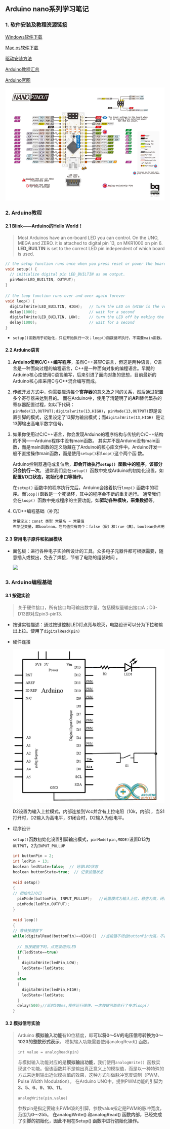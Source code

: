 ## Arduino nano系列学习笔记

### 1. 软件安装及教程资源链接

[Windows软件下载](https://coding.net/u/coloz/p/arduino-installer/git/raw/master/1.8.5/arduino-1.8.5-windows.exe) 

[Mac os软件下载](https://coding.net/u/coloz/p/arduino-installer/git/raw/master/1.8.5/arduino-1.8.5-macosx.zip) 

[驱动安装方法](https://www.arduino.cn/thread-1008-1-1.html)

[Arduino教程汇总](https://www.arduino.cn/thread-1066-1-1.html)

[Arduino官网](http://www.arduino.cc/)

![引脚图](..\img\ardunio_nano.jpg) 

### 2. Arduino教程

#### 2.1 Blink——Arduino的Hello World！ 

> Most Arduinos have an on-board LED you can control. On the UNO, MEGA and ZERO. it is attached to digital pin 13, on MKR1000 on pin 6. **LED_BUILTIN** is set to the correct LED pin independent of which board is used.

```c
// the setup function runs once when you press reset or power the board
void setup() {
  // initialize digital pin LED_BUILTIN as an output.
  pinMode(LED_BUILTIN, OUTPUT);
}

// the loop function runs over and over again forever
void loop() {
  digitalWrite(LED_BUILTIN, HIGH);   // turn the LED on (HIGH is the voltage level)
  delay(1000);                       // wait for a second
  digitalWrite(LED_BUILTIN, LOW);    // turn the LED off by making the voltage LOW
  delay(1000);                       // wait for a second
}
```

- `setup()函数用于初始化，只在开始执行一次；loop()函数循环执行，不需要main函数。`

#### 2.2 Arduino语言

1. **Arduino使用C/C++编写程序**，虽然C++兼容C语言，但这是两种语言，C语言是一种面向过程的编程语言，C++是一种面向对象的编程语言。早期的Arduino核心库使用C语言编写，后来引进了面向对象的思想，目前最新的Arduino核心库采用C与C++混合编写而成。  

2. 传统开发方式中，你需要厘清每个**寄存器**的意义及之间的关系，然后通过配置多个寄存器来达到目的。  而在Arduino中，使用了清楚明了的**API**替代繁杂的寄存器配置过程，如以下代码： `pinMode(13,OUTPUT);digitalwrite(13,HIGH)`，`pinMode(13,OUTPUT)`即是设置引脚的模式，这里设定了13脚为输出模式；而`digitalWrite(13,HIGH) `是让13脚输出高电平数字信号。 

3. 如果你使用过C/C++语言，你会发现Arduino的程序结构与传统的C/C++结构的不同——Arduino程序中没有main函数。  其实并不是Arduino没有main函数，而是main函数的定义隐藏在了Arduino的核心库文件中。Arduino开发一般不直接操作main函数，而是使用`setup()`和`loop()`这个两个函 数。

   Arduino控制器通电或复位后，**即会开始执行`setup() `函数中的程序，该部分只会执行一次**。 通常我们会在`setup() `函数中完成Arduino的初始化设置，如**配置I/O口状态，初始化串口等操作。** 

   在`setup()` 函数中的程序执行完后，Arduino会接着执行`loop()` 函数中的程序。而`loop()`函数是一个死循环，其中的程序会不断的重复运行。 通常我们会在`loop() `函数中完成程序的主要功能，如**驱动各种模块，采集数据**等。

4. C/C++编程基础（补充）

   ```c
   常量定义：const 类型 常量名 = 常量值
   布尔型变量，即boolean。它的值只有两个：false（假）和true（真）。boolean会占用1个字节的内存空间。
   ```

#### 2.3 常用电子原件和拓展模块

- 面包板：进行各种电子实验所设计的工具。众多电子元器件都可根据需要，随意插入或拔出，免去了焊接，节省了电路的组装时间 。

  ![](C:\Users\liuyang\Documents\GitHub\2018-EducationalRobot-PosionModule\img\breadboard.png)

###  3. Arduino编程基础

#### 3.1 按键实验

> 关于硬件接口，所有接口均可输出数字量，包括模拟量输出接口A；D3-D13即对应pin3-pin13.

- 按键实验描述：通过按键控制LED灯点亮与熄灭，电路设计可以分为下拉和输出上拉。使用了`digitalRead(pin)`

- 硬件连接

  ![](..\img\arled.png)

  D2设置为输入上拉模式，内部连接到Vcc并含有上拉电阻（10k，内部），当S1打开时，D2输入为高电平，S1闭合时，D2输入为低电平。

- 程序设计

  `setup()`函数初始化设置引脚输出模式，`pinMode(pin,MODE)`设置D13为`OUTPUT`，2为`INPUT_PULLUP`

  ```c
  int buttonPin = 2;
  int ledPin = 13;
  boolean ledState=false;  // 记录LED状态
  boolean buttonState=true;  // 记录按键状态
   
  void setup() 
  {
  // 初始化I/O口
    pinMode(buttonPin, INPUT_PULLUP);   //设置模式为输入上拉，悬空为高，闭合为低
    pinMode(ledPin,OUTPUT);
  }
   
  void loop() 
  {
  // 等待按键按下
  while(digitalRead(buttonPin)==HIGH){}  //当按键不闭合buttonPin为高，不执行下一段
   
    // 当按键按下时，点亮或熄灭LED
    if(ledState==true)
    {
      digitalWrite(ledPin,LOW);
      ledState=!ledState;
    }
    else
    {
      digitalWrite(ledPin,HIGH);
      ledState=!ledState;
    }
    delay(500);//延时500ms,程序运行很快，一次按键可能执行了多次loop()
  }
  ```

#### 3.2 模拟信号实验

> Arduino **模拟输入功能**有10位精度，即**可以将0～5V的电压信号转换为0～1023的整数形式表示**。 模拟输入功能需要使用analogRead() 函数。 
>
> `int value = analogRead(pin)` 
>
> 与模拟输入功能对应的是**模拟输出功能**，我们使用`analogWrite() `函数实现这个功能。但该函数并不是输出真正意义上的模拟值，而是以一种特殊的方式来达到输出近似模拟值的效果，这种方式叫做脉冲宽度调制（PWM，Pulse Width Modulation）。 在Arduino UNO中，提供PWM功能的引脚为**3、5、6、9、10、11**。 
>
> `analogWrite(pin,value) `
>
> 参数pin是指定要输出PWM波的引脚，参数value指定是PWM的脉冲宽度，范围为**0～255**。 **在analogWrite() 和analogRead() 函数内部，已经完成了引脚的初始化，因此不用在Setup() 函数中进行初始化操作。**       


